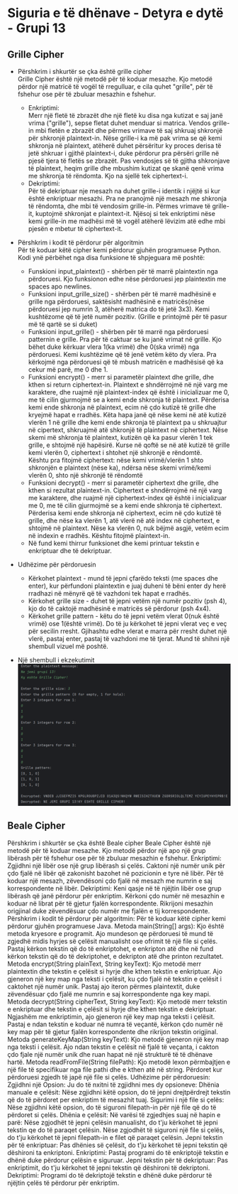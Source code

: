 # Siguria e të dhënave - Detyra e dytë - Grupi 13

## Grille Cipher
* Përshkrim i shkurtër se çka është grille cipher  
Grille Cipher është një metodë për të koduar mesazhe. Kjo metodë përdor një matricë të vogël të rregulluar, e cila quhet "grille", për të fshehur ose për të zbuluar mesazhin e fshehur.
  * Enkriptimi:  
Merr një fletë të zbrazët dhe një fletë ku disa nga kutizat e saj janë vrima ("grille"), sepse fletat duhet menduar si matrica. Vendos grille-in mbi fletën e zbrazët dhe përmes vrimave të saj shkruaj shkronjë për shkronjë plaintext-in. Nëse grille-i ka më pak vrima se që kemi shkronja në plaintext, atëherë duhet përsëritur ky proces derisa të jetë shkruar i gjithë plaintext-i, duke përdorur pra përsëri grille në pjesë tjera të fletës se zbrazët. Pas vendosjes së të gjitha shkronjave të plaintext, heqim grille dhe mbushim kutizat qe skanë qenë vrima me shkronja të rëndomta. Kjo na sjellë tek ciphertext-i.
  * Dekriptimi:  
Për të dekriptuar nje mesazh na duhet grille-i identik i njëjtë si kur është enkriptuar mesazhi. Pra ne pranojmë një mesazh me shkronja të rëndomta, dhe mbi të vendosim grille-in. Përmes vrimave të grille-it, kuptojmë shkronjat e plaintext-it. Njësoj si tek enkriptimi nëse kemi grille-in me madhësi më të vogël atëherë lëvizim atë edhe mbi pjesën e mbetur të ciphertext-it.

* Përshkrim i kodit të përdorur për algoritmin  
Për të koduar këtë cipher kemi përdorur gjuhën programuese Python. Kodi ynë përbëhet nga disa funksione të shpjeguara më poshtë:
  * Funskioni input_plaintext() - shërben për të marrë plaintextin nga përdoruesi. Kjo funksionon edhe nëse përdoruesi jep plaintextin me spaces apo newlines.
  * Funksioni input_grille_size() - shërben për të marrë madhësinë e grille nga përdoruesi, saktësisht madhësinë e matricës(nëse përdoruesi jep numrin 3, atëherë matrica do të jetë 3x3). Kemi kushtëzome që të jetë numër pozitiv. (Grille e printojmë për të pasur më të qartë se si duket)
  * Funksioni input_grille() - shërben për të marrë nga përdoruesi patternin e grille. Pra për të caktuar se ku janë vrimat në grille. Kjo bëhet duke kërkuar vlera 1(ka vrimë) dhe 0(ska vrimë) nga përdoruesi. Kemi kushtëzime që të jenë vetëm këto dy vlera. Pra kërkojmë nga përdoruesi që të mbush matricën e madhësisë që ka cekur më parë, me 0 dhe 1.
  * Funksioni encrypt() - merr si parametër plaintext dhe grille, dhe kthen si return ciphertext-in. Plaintext e shndërrojmë në një varg me karaktere, dhe ruajmë një plaintext-index që është i inicializuar me 0, me të cilin gjurmojmë se a kemi ende shkronja të plaintext. Përderisa kemi ende shkronja në plaintext, ecim në çdo kutizë të grille dhe kryejmë hapat e rradhës. Këta hapa janë që nëse kemi në atë kutizë vlerën 1 në grille dhe kemi ende shkronja të plaintext pa u shkruajtur në cipertext, shkruajmë atë shkronjë të plaintext në ciphertext. Nëse skemi më shkronja të plaintext, kutizën që ka pasur vlerën 1 tek grille, e shtojmë një hapësirë. Kurse në qoftë se në atë kutizë të grille kemi vlerën 0, ciphertext i shtohet një shkronjë e rëndomtë.   
Kështu pra fitojmë ciphertext: nëse kemi vrimë/vlerën 1 shto shkronjën e plaintext (nëse ka), ndërsa nëse skemi vrimë/kemi vlerën 0, shto një shkronjë të rëndomtë
  * Funksioni decrypt() - merr si parametër ciphertext dhe grille, dhe kthen si rezultat plaintext-in. Ciphertext e shndërrojmë në një varg me karaktere, dhe ruajmë një ciphertext-index që është i inicializuar me 0, me të cilin gjurmojmë se a kemi ende shkronja të ciphertext. Përderisa kemi ende shkronja në ciphertext, ecim në çdo kutizë të grille, dhe nëse ka vlerën 1, atë vlerë në atë index në ciphertext, e shtojmë në plaintext. Nëse ka vlerën 0, nuk bëjmë asgjë, vetëm ecim në indexin e rradhës. Kështu fitojmë plaintext-in.
  * Në fund kemi thirrur funksionet dhe kemi printuar tekstin e enkriptuar dhe të dekriptuar.

* Udhëzime për përdoruesin
  * Kërkohet plaintext - mund të jepni çfarëdo teksti (me spaces dhe enter), kur përfundoni plaintextin e juaj duheni të bëni enter dy herë rradhazi në mënyrë që të vazhdoni tek hapat e rradhës.
  * Kërkohet grille size - duhet të jepni vetëm një numër pozitiv (psh 4), kjo do të caktojë madhësinë e matricës së përdorur (psh 4x4).
  * Kërkohet grille pattern - këtu do të jepni vetëm vlerat 0(nuk është vrimë) ose 1(është vrimë). Do të ju kërkohet të jepni vlerat veç e veç për secilin rresht. Gjihashtu edhe vlerat e marra për rresht duhet një vlerë, pastaj enter, pastaj të vazhdoni me të tjerat. Mund të shihni një shembull vizuel më poshtë.

* Një shembull i ekzekutimit
![Grille ekzekutimi](img.png)



## Beale Cipher
Përshkrim i shkurtër se çka është Beale cipher
Beale Cipher është një metodë për të koduar mesazhe. Kjo metodë përdor një apo një grup libërash për të fshehur ose për të zbuluar mesazhin e fshehur.
Enkriptimi:
Zgjidhni një libër ose një grup libërash si çelës.
Caktoni një numër unik për çdo fjalë në libër që zakonisht bazohet në pozicionin e tyre në libër.
Për të koduar një mesazh, zëvendësoni çdo fjalë në mesazh me numrin e saj korrespondente në libër.
Dekriptimi:
Keni qasje në të njëjtin libër ose grup libërash që janë përdorur për enkriptim.
Kërkoni çdo numër në mesazhin e koduar në librat për të gjetur fjalën korrespondente.
Rikrijoni mesazhin origjinal duke zëvendësuar çdo numër me fjalën e tij korrespondente.
Përshkrim i kodit të përdorur për algoritmin:
Për të koduar këtë cipher kemi përdorur gjuhën programuese Java.
Metoda main(String[] args): Kjo është metoda kryesore e programit. Ajo mundeson qe  përdoruesi të mund të zgjedhë midis hyrjes së çelësit manualisht ose ofrimit të një file si çelës. Pastaj kërkon tekstin që do të enkriptohet, e enkripton atë dhe në fund kërkon tekstin që do të dekriptohet, e dekripton atë dhe printon rezultatet.
Metoda encrypt(String plainText, String keyText): Kjo metodë merr plaintextin dhe tekstin e çelësit si hyrje dhe kthen tekstin e enkriptuar. Ajo gjeneron një key map nga teksti i çelësit, ku çdo fjalë në tekstin e çelësit i caktohet një numër unik. Pastaj ajo iteron përmes plaintextit, duke zëvendësuar çdo fjalë me numrin e saj korrespondente nga key mapi.
Metoda decrypt(String cipherText, String keyText): Kjo metodë merr tekstin e enkriptuar dhe tekstin e çelësit si hyrje dhe kthen tekstin e dekriptuar. Ngjashëm me enkriptimin, ajo gjeneron një key map nga teksti i çelësit. Pastaj e ndan tekstin e koduar në numra të veçantë, kërkon çdo numër në key map për të gjetur fjalën korrespondente dhe rikrijon tekstin origjinal.
Metoda generateKeyMap(String keyText): Kjo metodë gjeneron një key map nga teksti i çelësit. Ajo ndan tekstin e çelësit në fjalë të veçanta, i cakton çdo fjale një numër unik dhe ruan hapat në një strukturë të të dhënave hartë.
Metoda readFromFile(String filePath): Kjo metodë lexon përmbajtjen e një file të specifikuar nga file pathi dhe e kthen atë në string. Përdoret kur përdoruesi zgjedh të japë një file si çelës.
Udhëzime për përdoruesin:
Zgjidhni një Opsion: Ju do të nxitni të zgjidhni mes dy opsioneve:
Dhënia manuale e çelësit: Nëse zgjidhni këtë opsion, do të jepni drejtpërdrejt tekstin që do të përdoret per enkriptim të mesazhit tuaj.
Sigurimi i një file si çelës: Nëse zgjidhni këtë opsion, do të siguroni filepath-in për një file që do të përdoret si çelës.
Dhënia e çelësit:  Në varësi të zgjedhjes suaj në hapin e parë: 
Nëse zgjodhët të jepni çelësin manualisht, do t'ju kërkohet të jepni tekstin qe do të paraqet çelësin.
Nëse zgjodhët të siguroni një file si çelës, do t'ju kërkohet të jepni filepath-in e filet që paraqet çelësin.
Jepni tekstin për të enkriptuar:
Pas dhënies së çelësit, do t'ju kërkohet të jepni tekstin që dëshironi ta enkriptoni.
Enkriptimi: Pastaj programi do të enkriptojë tekstin e dhënë duke përdorur çelësin e siguruar.
Jepni tekstin për të dekriptuar:
Pas enkriptimit, do t'ju kërkohet të jepni tekstin që dëshironi të dekriptoni.
Dekriptimi: Programi do të dekriptojë tekstin e dhënë duke përdorur të njëjtin çelës të përdorur për enkriptim.



